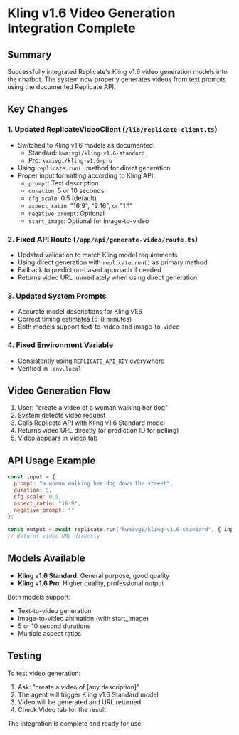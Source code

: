# Kling v1.6 Video Generation Integration Complete

## Summary

Successfully integrated Replicate's Kling v1.6 video generation models into the chatbot. The system now properly generates videos from text prompts using the documented Replicate API.

## Key Changes

### 1. Updated ReplicateVideoClient (`/lib/replicate-client.ts`)
- Switched to Kling v1.6 models as documented:
  - Standard: `kwaivgi/kling-v1.6-standard`
  - Pro: `kwaivgi/kling-v1.6-pro`
- Using `replicate.run()` method for direct generation
- Proper input formatting according to Kling API:
  - `prompt`: Text description
  - `duration`: 5 or 10 seconds
  - `cfg_scale`: 0.5 (default)
  - `aspect_ratio`: "16:9", "9:16", or "1:1"
  - `negative_prompt`: Optional
  - `start_image`: Optional for image-to-video

### 2. Fixed API Route (`/app/api/generate-video/route.ts`)
- Updated validation to match Kling model requirements
- Using direct generation with `replicate.run()` as primary method
- Fallback to prediction-based approach if needed
- Returns video URL immediately when using direct generation

### 3. Updated System Prompts
- Accurate model descriptions for Kling v1.6
- Correct timing estimates (5-8 minutes)
- Both models support text-to-video and image-to-video

### 4. Fixed Environment Variable
- Consistently using `REPLICATE_API_KEY` everywhere
- Verified in `.env.local`

## Video Generation Flow

1. User: "create a video of a woman walking her dog"
2. System detects video request
3. Calls Replicate API with Kling v1.6 Standard model
4. Returns video URL directly (or prediction ID for polling)
5. Video appears in Video tab

## API Usage Example

```javascript
const input = {
  prompt: "a woman walking her dog down the street",
  duration: 5,
  cfg_scale: 0.5,
  aspect_ratio: "16:9",
  negative_prompt: ""
};

const output = await replicate.run("kwaivgi/kling-v1.6-standard", { input });
// Returns video URL directly
```

## Models Available

- **Kling v1.6 Standard**: General purpose, good quality
- **Kling v1.6 Pro**: Higher quality, professional output

Both models support:
- Text-to-video generation
- Image-to-video animation (with start_image)
- 5 or 10 second durations
- Multiple aspect ratios

## Testing

To test video generation:
1. Ask: "create a video of [any description]"
2. The agent will trigger Kling v1.6 Standard model
3. Video will be generated and URL returned
4. Check Video tab for the result

The integration is complete and ready for use!